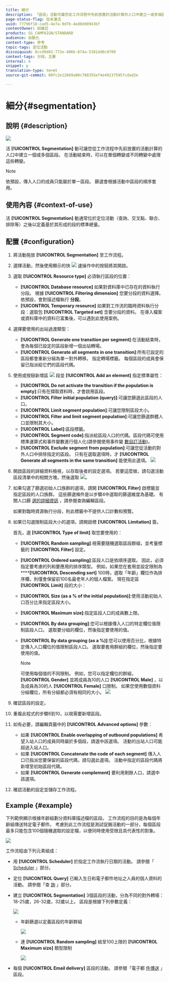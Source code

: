 ```yaml
---
title: 細分
description: 「區段」活動可讓您從工作流程中先前放置的活動計算的人口中建立一或多個區段。
page-status-flag: 從未激活
uuid: 77796f18-cad5-4e7a-9d7b-4ed0dd8943bf
contentOwner: 紹維亞
products: SG_CAMPAIGN/STANDARD
audience: 自動化
content-type: 參考
topic-tags: 定位活動
discoiquuid: 0ccd9d02-772e-406b-874a-5381dd0c8709
context-tags: 分段，主要
internal: n
snippet: y
translation-type: tm+mt
source-git-commit: 00fc2e12669a00c788355ef4e492375957cdad2e

---
```



# 細分{#segmentation}

## 說明 {#description}

![](assets/segmentation.png)

活 **[!UICONTROL Segmentation]** 動可讓您從工作流程中先前放置的活動計算的人口中建立一個或多個區段。 在活動結束時，可以在單個轉變或不同轉變中處理這些轉變。

>[!NOTE]
>
>依預設，傳入人口的成員只能屬於單一區段。 篩選會根據活動中區段的順序套用。

## 使用內容 {#context-of-use}

活 **[!UICONTROL Segmentation]** 動通常位於定位活動（查詢、交叉點、聯合、排除等）之後以定義基於其形成的段的標準總量。

## 配置 {#configuration}

1. 將活動拖放 **[!UICONTROL Segmentation]** 至工作流程。
1. 選擇活動，然後使用顯示的快 ![](assets/edit_darkgrey-24px.png) 速操作中的按鈕將其開啟。
1. 選取 **[!UICONTROL Resource type]** 必須執行區段的位置：

   * **[!UICONTROL Database resource]** 如果對資料庫中已存在的資料執行分段。 根據 **[!UICONTROL Filtering dimension]** 您要分段的資料選擇。 依預設，會對描述檔執行 **分段**。
   * **[!UICONTROL Temporary resource]** 如果對工作流的臨時資料執行分段：選取包 **[!UICONTROL Targeted set]** 含要分段的資料。 在導入檔案或資料庫中的資料已富集後，可以遇到此使用案例。

1. 選擇要使用的出站過渡類型：

   * **[!UICONTROL Generate one transition per segment]**:在活動結束時，會為每個已設定的區段新增一個出站轉場。
   * **[!UICONTROL Generate all segments in one transition]**:所有已設定的區段都會重新分組為單一對外轉移。 指定轉場標籤。 每個區段的成員會保留已指派給它們的區段代碼。

1. 使用或按鈕新增區 ![](assets/add_darkgrey-24px.png) 段並 **[!UICONTROL Add an element]** 指定標準屬性：

   * **[!UICONTROL Do not activate the transition if the population is empty]**:只有在擷取資料時，才會啟用區段。
   * **[!UICONTROL Filter initial population (query)]**:可讓您篩選此區段的人口。
   * **[!UICONTROL Limit segment population]**:可讓您限制區段大小。
   * **[!UICONTROL Filter and limit segment population]**:可讓您篩選群體人口並限制其大小。
   * **[!UICONTROL Label]**:區段標籤。
   * **[!UICONTROL Segment code]**:指派給區段人口的代碼。區段代碼可使用標準運算式和事件變數進行個人化(請參閱使用事件變 [數自訂活動](../../automating/using/calling-a-workflow-with-external-parameters.md#customizing-activities-with-events-variables))。
   * **[!UICONTROL Exclude segment from population]**:可讓您從活動的對外人口中排除指定的區段。 只有在選取選項時，才 **[!UICONTROL Generate all segments in the same transition]** 能使用此選項。
   ![](assets/wkf_segment_new_segment.png)

1. 開啟區段的詳細資料檢視，以存取後者的設定選項。 若要這麼做，請勾選活動區段清單中的相關方塊，然後選取 ![](assets/wkf_segment_parameters_24px.png)。
1. 如果勾選了篩選初始人口族群的選項，請開 **[!UICONTROL Filter]** 啟標籤並指定區段的人口族群。 這些篩選條件是以步驟4中選取的篩選維度為基礎。 有關人口篩 [選的詳細資訊](../../automating/using/editing-queries.md) ，請參閱查詢編輯區段。

   如果對臨時資源執行分段，則此標籤中不提供人口計數和預覽。

1. 如果已勾選限制區段大小的選項，請開啟標 **[!UICONTROL Limitation]** 簽。

   首先，選 **[!UICONTROL Type of limit]** 取您要使用的：

   * **[!UICONTROL Random sampling]**:視需要隨機選取區段群組，並考量標籤的 **[!UICONTROL Filter]** 設定。
   * **[!UICONTROL Ordered sampling]**:區段人口是依順序選取。 因此，必須指定要考慮的列和要應用的排序類型。 例如，如果您在套用並設定限制為 ******[!UICONTROL Descending sort]** 100時，選取「年齡」欄位作為排序欄，則僅會保留前100名最老年人的個人檔案。
   現在指定區 **[!UICONTROL Limit]** 段的大小：

   * **[!UICONTROL Size (as a % of the initial population)]**:使用活動初始人口百分比來指定區段大小。
   * **[!UICONTROL Maximum size]**:指定區段人口的成員數上限。
   * **[!UICONTROL By data grouping]**:您可以根據傳入人口的特定欄位值限制區段人口。 選取要分組的欄位，然後指定要使用的值。
   * **[!UICONTROL By data grouping (as a %)]**:您可以使用百分比，根據特定傳入人口欄位的值限制區段人口。 選取要套用群組的欄位，然後指定要使用的值。

      >[!NOTE]
      >
      >可使用每個值的不同限制。 例如，您可以指定欄位的群組， **[!UICONTROL Gender]** 並將成員為10的人口 **[!UICONTROL Male]** ，以及成員為30的人 **[!UICONTROL Female]** 口限制。 如果您使用數個資料分組欄位，所有分組都必須有相同的大小。
   ![](assets/wkf_segment_limit_by_grouping.png)

1. 確認區段的設定。
1. 重複此程式的步驟6到10，以視需要新增區段。
1. 如有必要，請編輯頁籤中的 **[!UICONTROL Advanced options]** 參數：

   * 如果 **[!UICONTROL Enable overlapping of outbound populations]** 希望入站人口的成員同時屬於多個段，請選中該選項。 活動的出站人口可能超過入站人口。
   * 如果 **[!UICONTROL Concatenate the code of each segment]** 傳入人口已指派您要保留的區段代碼，請勾選此選項。 活動中指定的區段代碼將新增至初始區段代碼。
   * 如果 **[!UICONTROL Generate complement]** 要利用剩餘人口，請選中該選項。

1. 確認活動的設定並儲存工作流程。

## Example {#example}

下列範例顯示根據年齡組劃分資料庫描述檔的區段。 工作流程的目的是為每個年齡組傳送特定電子郵件。 考慮到此工作流程是測試促銷活動的一部分，每個區段最多只能包含100個隨機選取的設定檔，以便同時使用受限且具代表性的對象。

![](assets/wkf_segment_example_4.png)

工作流程由下列元素組成：

* 用 **[!UICONTROL Scheduler]** 於指定工作流執行日期的活動。 請參閱「 [Scheduler](../../automating/using/scheduler.md) 」部分。
* 定位 **[!UICONTROL Query]** 已輸入生日和電子郵件地址之人員的個人資料的活動。 請參閱「查 [詢](../../automating/using/query.md) 」部分。
* 建立 **[!UICONTROL Segmentation]** 3個區段的活動，分為不同的對外轉場：18-25歲，26-32歲，32歲以上。 區段是根據下列參數定義：

   ![](assets/wkf_segment_example_3.png)

   * 年齡篩選以定義區段的年齡群組

      ![](assets/wkf_segment_new_segment.png)

   * 連 **[!UICONTROL Random sampling]** 結至100上限的 **[!UICONTROL Maximum size]** 類型限制

      ![](assets/wkf_segment_example_1.png)

* 每個 **[!UICONTROL Email delivery]** 區段的活動。 請參閱「電子郵 [件傳送](../../automating/using/email-delivery.md) 」區段。

